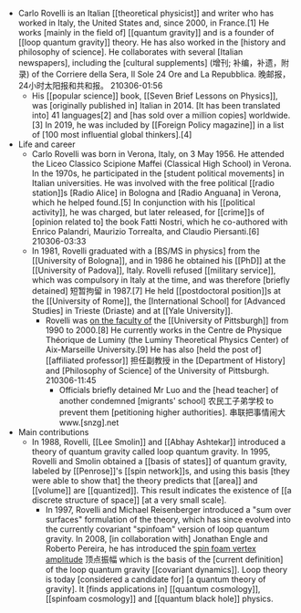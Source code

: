- Carlo Rovelli is an Italian [[theoretical physicist]] and writer who has worked in Italy, the United States and, since 2000, in France.[1] He works [mainly in the field of] [[quantum gravity]] and is a founder of [[loop quantum gravity]] theory. He has also worked in the [history and philosophy of science]. He collaborates with several [Italian newspapers], including the [cultural supplements] (增刊; 补编，补遗，附录) of the Corriere della Sera, Il Sole 24 Ore and La Repubblica. 晚邮报，24小时太阳报和共和报。
210306-01:56
    - His [[popular science]] book, [[Seven Brief Lessons on Physics]], was [originally published in] Italian in 2014. [It has been translated into] 41 languages[2] and [has sold over a million copies] worldwide.[3] In 2019, he was included by [[Foreign Policy magazine]] in a list of [100 most influential global thinkers].[4]
- Life and career
    - Carlo Rovelli was born in Verona, Italy, on 3 May 1956. He attended the Liceo Classico Scipione Maffei (Classical High School) in Verona. In the 1970s, he participated in the [student political movements] in Italian universities. He was involved with the free political [[radio station]]s [Radio Alice] in Bologna and [Radio Anguana] in Verona, which he helped found.[5] In conjunction with his [[political activity]], he was charged, but later released, for [[crime]]s of [opinion related to] the book Fatti Nostri, which he co-authored with Enrico Palandri, Maurizio Torrealta, and Claudio Piersanti.[6]
210306-03:33
    - In 1981, Rovelli graduated with a [BS/MS in physics] from the [[University of Bologna]], and in 1986 he obtained his [[PhD]] at the [[University of Padova]], Italy. Rovelli refused [[military service]], which was compulsory in Italy at the time, and was therefore [briefly detained] 短暂拘留 in 1987.[7] He held [[postdoctoral position]]s at the [[University of Rome]], the [International School] for [Advanced Studies] in Trieste (Driaste) and at [[Yale University]]. 
        - Rovelli was [on the faculty of]([[faculty]]) the [[University of Pittsburgh]] from 1990 to 2000.[8] He currently works in the Centre de Physique Théorique de Luminy (the Luminy Theoretical Physics Center) of Aix-Marseille University.[9] He has also [held the post of] [[affiliated professor]] 担任副教授 in the [Department of History] and [Philosophy of Science] of the University of Pittsburgh.
210306-11:45
            - Officials briefly detained Mr Luo and the [head teacher] of another condemned [migrants' school] 农民工子弟学校 to prevent them [petitioning higher authorities]. 串联把事情闹大 www.[snzg].net
- Main contributions
    - In 1988, Rovelli, [[Lee Smolin]] and [[Abhay Ashtekar]] introduced a theory of quantum gravity called loop quantum gravity. In 1995, Rovelli and Smolin obtained a [[basis of states]] of quantum gravity, labeled by [[Penrose]]'s [[spin network]]s, and using this basis [they were able to show that] the theory predicts that [[area]] and [[volume]] are [[quantized]]. This result indicates the existence of [[a discrete structure of space]] [at a very small scale]. 
        - In 1997, Rovelli and Michael Reisenberger introduced a "sum over surfaces" formulation of the theory, which has since evolved into the currently covariant "spinfoam" version of loop quantum gravity. In 2008, [in collaboration with] Jonathan Engle and Roberto Pereira, he has introduced the [spin foam vertex amplitude](((neVwyavz0))) 顶点振幅 which is the basis of the [current definition] of the loop quantum gravity [[covariant dynamics]]. Loop theory is today [considered a candidate for] [a quantum theory of gravity]. It [finds applications in] [[quantum cosmology]], [[spinfoam cosmology]] and [[quantum black hole]] physics.
